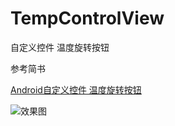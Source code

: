 # TempControlView
自定义控件 温度旋转按钮

参考简书

[Android自定义控件 温度旋转按钮](http://www.jianshu.com/p/2f7bfe1d7345)

![效果图](https://github.com/shun1249844726/TempControlView/tree/master/image)